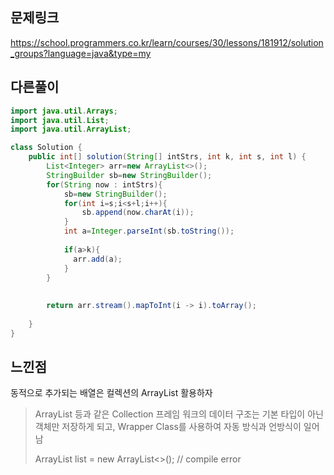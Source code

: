 ## 문제링크
https://school.programmers.co.kr/learn/courses/30/lessons/181912/solution_groups?language=java&type=my

## 다른풀이
```java
import java.util.Arrays;
import java.util.List;
import java.util.ArrayList;

class Solution {
    public int[] solution(String[] intStrs, int k, int s, int l) {
        List<Integer> arr=new ArrayList<>();
        StringBuilder sb=new StringBuilder();
        for(String now : intStrs){
            sb=new StringBuilder();
            for(int i=s;i<s+l;i++){
                sb.append(now.charAt(i));
            }
            int a=Integer.parseInt(sb.toString());
            
            if(a>k){
              arr.add(a);
            }
        }
       
       
        return arr.stream().mapToInt(i -> i).toArray();
        
    }
}
```

## 느낀점
동적으로 추가되는 배열은 컬렉션의 ArrayList 활용하자

> ArrayList 등과 같은 Collection 프레임 워크의 데이터 구조는 기본 타입이 아닌 객체만 저장하게 되고, Wrapper Class를 사용하여 자동 방식과 언방식이 일어남
> 
> ArrayList<int> list = new ArrayList<>();  // compile error
